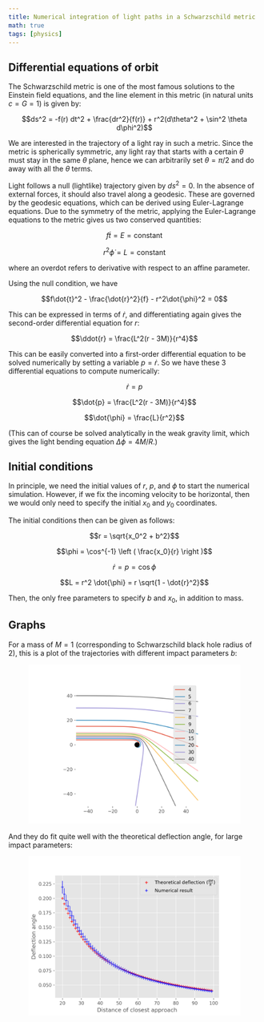 ```yaml
---
title: Numerical integration of light paths in a Schwarzschild metric
math: true
tags: [physics]
---
```


## Differential equations of orbit

The Schwarzschild metric is one of the most famous solutions to the Einstein field equations, and the line element in this metric (in natural units $c = G = 1$) is given by:

$$ds^2 = -f(r) dt^2 + \frac{dr^2}{f(r)} + r^2(d\theta^2 + \sin^2 \theta d\phi^2)$$

We are interested in the trajectory of a light ray in such a metric. Since the metric is spherically symmetric, any light ray that starts with a certain $\theta$ must stay in the same $\theta$ plane, hence we can arbitrarily set $\theta = \pi/2$ and do away with all the $\theta$ terms. 

Light follows a null (lightlike) trajectory given by $ds^2 = 0$. In the absence of external forces, it should also travel along a geodesic. These are governed by the geodesic equations, which can be derived using Euler-Lagrange equations. Due to the symmetry of the metric, applying the Euler-Lagrange equations to the metric gives us two conserved quantities:

$$f \dot{t} = E = \text{constant}$$

$$r^2 \dot{\phi} = L = \text{constant}$$

where an overdot refers to derivative with respect to an affine parameter. 

Using the null condition, we have 

$$f\dot{t}^2 - \frac{\dot{r}^2}{f} - r^2\dot{\phi}^2 = 0$$

This can be expressed in terms of $\dot{r}$, and differentiating again gives the second-order differential equation for $r$:

$$\ddot{r} = \frac{L^2(r - 3M)}{r^4}$$

This can be easily converted into a first-order differential equation to be solved numerically by setting a variable $p = \dot{r}$. So we have these 3 differential equations to compute numerically:

$$\dot{r} = p$$

$$\dot{p} = \frac{L^2(r - 3M)}{r^4}$$

$$\dot{\phi} = \frac{L}{r^2}$$

(This can of course be solved analytically in the weak gravity limit, which gives the light bending equation $\Delta \phi = 4M/R$.)

## Initial conditions

In principle, we need the initial values of $r$, $p$, and $\phi$ to start the numerical simulation. However, if we fix the incoming velocity to be horizontal, then we would only need to specify the initial $x_0$ and $y_0$ coordinates. 

The initial conditions then can be given as follows:

$$r = \sqrt{x_0^2 + b^2}$$

$$\phi = \cos^{-1} \left ( \frac{x_0}{r} \right )$$

$$\dot{r} = p = \cos{\phi}$$

$$L = r^2 \dot{\phi} = r \sqrt{1 - \dot{r}^2}$$

Then, the only free parameters to specify $b$ and $x_0$, in addition to mass. 

## Graphs

For a mass of $M = 1$ (corresponding to Schwarzschild black hole radius of 2), this is a plot of the trajectories with different impact parameters $b$:

<figure>
  <img src="/img/visualization_trans.png" title="Light rays visualization" alt="Light rays visualization">
  <figcaption></figcaption>
</figure>

And they do fit quite well with the theoretical deflection angle, for large impact parameters:

<figure>
  <img src="/img/deflections.png" title="Numerical deflection angle vs theoretical deflection" alt="Numerical deflection angle vs theoretical deflection">
  <figcaption></figcaption>
</figure>